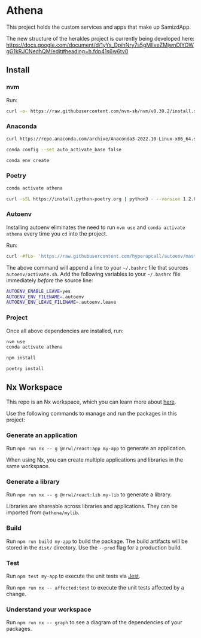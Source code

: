 # Athena

This project holds the custom services and apps that make up SamizdApp.

The new structure of the herakles project is currently being developed here:
https://docs.google.com/document/d/1yYs_DpihNry7s5gMlIveZMjwnDlYOWgG1kRJCNedhQM/edit#heading=h.fdp41s6w6tv0

## Install

### nvm

Run:

```bash
curl -o- https://raw.githubusercontent.com/nvm-sh/nvm/v0.39.2/install.sh | bash
```

### Anaconda

```bash
curl https://repo.anaconda.com/archive/Anaconda3-2022.10-Linux-x86_64.sh -o /tmp/anaconda.sh && bash /tmp/anaconda.sh
```

```bash
conda config --set auto_activate_base false
```

```bash
conda env create
```

### Poetry

```bash
conda activate athena
```

```bash
curl -sSL https://install.python-poetry.org | python3 - --version 1.2.0
```

### Autoenv

Installing autoenv eliminates the need to run `nvm use` and
`conda activate athena` every time you `cd` into the project.

Run:

```bash
curl -#fLo- 'https://raw.githubusercontent.com/hyperupcall/autoenv/master/scripts/install.sh' | sh
```

The above command will append a line to your `~/.bashrc` file that sources
`autoenv/activate.sh`. Add the following variables to your `~/.bashrc` file
immediately _before_ the source line:

```bash
AUTOENV_ENABLE_LEAVE=yes
AUTOENV_ENV_FILENAME=.autoenv
AUTOENV_ENV_LEAVE_FILENAME=.autoenv.leave
```

### Project

Once all above dependencies are installed, run:

```bash
nvm use
conda activate athena

npm install

poetry install
```

## Nx Workspace

This repo is an Nx workspace, which you can learn more about
[here](https://nx.dev).

Use the following commands to manage and run the packages in this project:

### Generate an application

Run `npm run nx -- g @nrwl/react:app my-app` to generate an application.

When using Nx, you can create multiple applications and libraries in the same workspace.

### Generate a library

Run `npm run nx -- g @nrwl/react:lib my-lib` to generate a library.

Libraries are shareable across libraries and applications. They can be imported from `@athena/mylib`.

### Build

Run `npm run build my-app` to build the package. The build artifacts will be stored in the `dist/` directory. Use the `--prod` flag for a production build.

### Test

Run `npm test my-app` to execute the unit tests via [Jest](https://jestjs.io).

Run `npm run nx -- affected:test` to execute the unit tests affected by a change.

### Understand your workspace

Run `npm run nx -- graph` to see a diagram of the dependencies of your packages.
